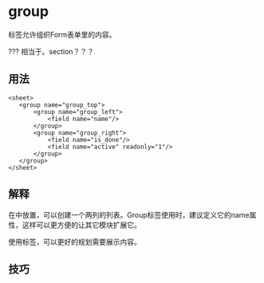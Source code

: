 # group

<group>标签允许组织Form表单里的内容。


??? 相当于。section？？？

## 用法

```
<sheet>
   <group name="group_top">
       <group name="group_left">
           <field name="name"/>
       </group>
       <group name="group_right">
           <field name="is_done"/>
           <field name="active" readonly="1"/>
       </group>
   </group>
</sheet>
```

## 解释


在<group>中放置<group>，可以创建一个两列的列表。Group标签使用时，建议定义它的name属性，这样可以更方便的让其它模块扩展它。

使用<group>标签，可以更好的规划需要展示内容。


## 技巧